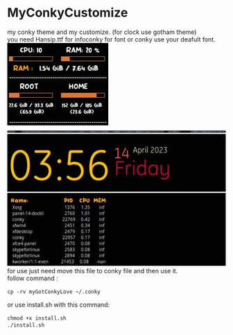 # MyConkyCustomize
my conky theme and my customize. (for clock use gotham theme) <br>
you need Hansip.ttf for infoconky for font or conky use your deafult font.<br>
![](https://github.com/AmirhosseinAbutalebi/MyConkyCustomize/blob/master/myGotConkyLove/infoConky.jpg)<br>
![](https://github.com/AmirhosseinAbutalebi/MyConkyCustomize/blob/master/myGotConkyLove/littleBotConky.jpg)<br>
![](https://github.com/AmirhosseinAbutalebi/MyConkyCustomize/blob/master/myGotConkyLove/myGotham.jpg)<br>
![](https://github.com/AmirhosseinAbutalebi/MyConkyCustomize/blob/master/myGotConkyLove/taskMng.jpg)<br>
for use just need move this file to conky file and then use it.<br>
follow command :
```
cp -rv myGotConkyLove ~/.conky
```
or use install.sh with this command:
```
chmod +x install.sh
./install.sh
```
